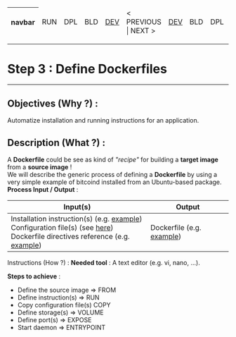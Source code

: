 <table>
    <thead>
        <tr>
            <th>navbar</th>
            <td>RUN</td>
            <td>DPL</td>
            <td>BLD</td>
            <td><A href="https://github.com/babonet13/HostYourNode/tree/master/HowTo/2_InstallApplications">DEV</A></td>
            <td>< PREVIOUS | NEXT ></td>
            <td><A href="https://github.com/babonet13/HostYourNode/tree/master/HowTo/4_BuildImages">DEV</A></td>
            <td>BLD</td>
            <td>DPL</td>
            <td>RUN</td>
            <th><A href="https://github.com/babonet13/HostYourNode/blob/master/Who/Profiles.md">profiles</A></th>
        </tr>
    </thead>
</table>

---
# Step 3 : Define Dockerfiles
---

Objectives (Why ?) :
--
Automatize installation and running instructions for an application.

Description (What ?) :
--
A __Dockerfile__ could be see as kind of _"recipe"_ for building a __target image__ from a __source image__ !   
We will describe the generic process of defining a __Dockerfile__ by using a very simple example of bitcoind installed from an Ubuntu-based package.  
__Process Input / Output__ : 
<table>
    <thead>
        <tr>
            <th>Input(s)</th>
            <th>Output</th>
        </tr>
    </thead>
    <tbody>
        <tr>
            <td>Installation instruction(s) (e.g. <A href="https://github.com/babonet13/HelloWorld/tree/master/App/bitcoind">example</A>)</br>Configuration file(s) (see <A href="https://github.com/babonet13/HostYourNode/blob/master/Docker/bitcoind_pkg-ubuntu/bitcoin.conf">here</A>)</br>Dockerfile directives reference (e.g. <A href="https://docs.docker.com/engine/reference/builder/#cmd">example</A>)</td>
            <td>Dockerfile (e.g. <A href="https://github.com/babonet13/HostYourNode/blob/master/Docker/bitcoind_pkg-ubuntu/Dockerfile">example</A>)</td>
        </tr>
    </tbody>
</table>

Instructions (How ?) :
__Needed tool__ :
A text editor (e.g. vi, nano, ...).  

__Steps to achieve__ :
* Define the source image => FROM
* Define instruction(s) => RUN
* Copy configuration file(s) COPY
* Define storage(s) => VOLUME
* Define port(s) => EXPOSE
* Start daemon => ENTRYPOINT


